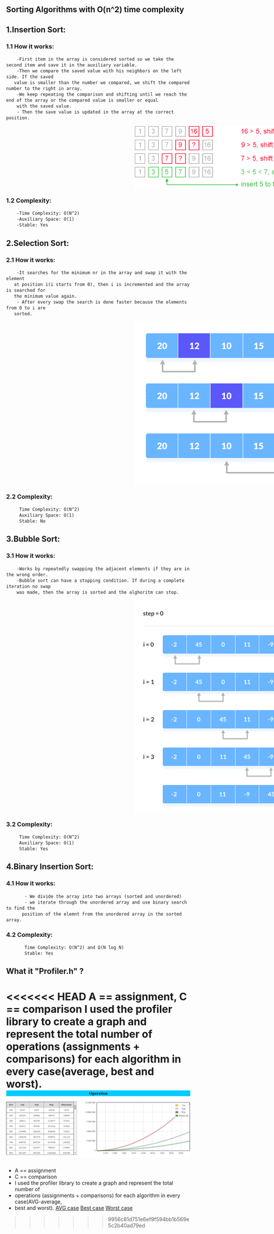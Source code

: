 ## Sorting Algorithms with O(n^2) time complexity
 ## 1.Insertion Sort:
 ###      1.1 How it works:
        -First item in the array is considered sorted so we take the second item and save it in the auxiliary variable.
        -Then we compare the saved value with his neighbors on the left side. If the saved
       value is smaller than the number we compared, we shift the compared number to the right in array.
        -We keep repeating the comparison and shifting until we reach the end of the array or the compared value is smaller or equal 
        with the saved value.
        - Then the save value is updated in the array at the correct position.

 <img src="Insertion.png" style="
    display: block;
    margin-left: 350px;
    margin-right: middle }">

 ###      1.2 Complexity:
        -Time Complexity: O(N^2)
        -Auxiliary Space: O(1) 
        -Stable: Yes
 
 ## 2.Selection Sort:
 ###      2.1 How it works:
        -It searches for the minimum nr in the array and swap it with the element 
       at position i(i starts from 0), then i is incremented and the array is searched for
       the minimum value again.
        - After every swap the search is done faster because the elements from 0 to i are 
       sorted.
<img src="Selection.png" style="
    display: block;
    margin-left: 350px;
    margin-right: middle }">

###       2.2 Complexity:
         Time Complexity: O(N^2)
         Auxiliary Space: O(1)
         Stable: No
  
 ## 3.Bubble Sort:
 ###      3.1 How it works:
        -Works by repeatedly swapping the adjacent elements if they are in the wrong order.
        -Bubble sort can have a stopping condition. If during a complete iteration no swap
        was made, then the array is sorted and the alghoritm can stop.
<img src="Bubble.png" style="
    display: block;
    margin-left: 350px;
    margin-right: middle }">

 ###      3.2 Complexity:
         Time Complexity: O(N^2)
         Auxiliary Space: O(1)
         Stable: Yes
  
  ## 4.Binary Insertion Sort:
 ###      4.1 How it works:
           - We divide the array into two arrays (sorted and unordered)
           - we iterate through the unordered array and use binary search to find the
          position of the elemnt from the unordered array in the sorted array.
 ###      4.2 Complexity:
           Time Complexity: O(N^2) and Ω(N log N)
           Stable: Yes
 ## What it "Profiler.h" ?
<<<<<<< HEAD
    A == assignment, C == comparison
    I used the profiler library to create a graph and represent the total number of 
    operations (assignments + comparisons) for each algorithm in every case(average, best and worst).
<img src="AVG.png">
=======
 *  A == assignment
 *  C == comparison
 *  I used the profiler library to create a graph and represent the total number of 
 * operations (assignments + comparisons) for each algorithm in every case(AVG-average,
 * best and worst).
[AVG case](file:///C:/Users/abala/Desktop/CS/Year2/Sem1/OOP/Fundamental-Algorithms/Sorting%20Algorithms/report-AVG-20221016-193151.html)
[Best case](file:///C:/Users/abala/Desktop/CS/Year2/Sem1/OOP/Fundamental-Algorithms/Sorting%20Algorithms/report-Best-20221016-193204.html)
[Worst case](file:///C:/Users/abala/Desktop/CS/Year2/Sem1/OOP/Fundamental-Algorithms/Sorting%20Algorithms/report-Worst-20221016-193318.html)
 
>>>>>>> 9956c81d751e6ef9f594bb1b569e5c2b40ad79ed
